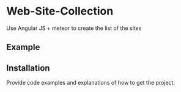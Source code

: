 # Web-Site-Collection

Use Angular JS + meteor to create the list of the sites

## Example


## Installation

Provide code examples and explanations of how to get the project.
